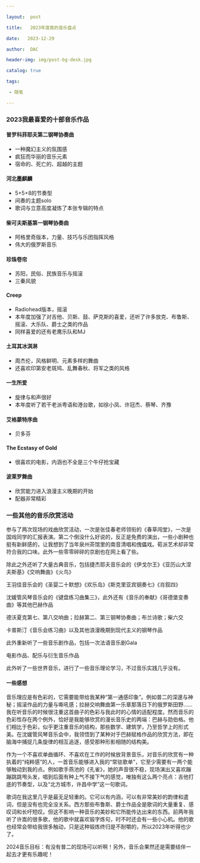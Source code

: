```yaml
---

layout:  post

title:   2023年度我的音乐盘点

date:   2023-12-29

author:  DAC

header-img: img/post-bg-desk.jpg

catalog: true

tags:

 - 随笔

---
```




### 2023我最喜爱的十部音乐作品

#### 普罗科菲耶夫第二钢琴协奏曲

* 一种魔幻主义的氛围感
* 疯狂而华丽的音乐元素
* 宿命的、死亡的、超越的主题

#### 河北墨麒麟

* 5+5+8的节奏型
* 间奏的主题solo
* 歌词与立意高度凝炼了本张专辑的特点

#### 柴可夫斯基第一钢琴协奏曲

* 阿格里奇版本，力量、技巧与乐团指挥风格
* 伟大的俄罗斯音乐

#### 珍珠卷帘

* 苏阳，民俗、民族音乐与摇滚
* 三秦风貌

#### Creep

* Radiohead版本，摇滚
* 本年度加强了对吉他、贝斯、鼓、萨克斯的喜爱，还听了许多放克、布鲁斯、摇滚、大乐队、爵士之类的作品
* 同样喜爱的还有老鹰乐队和MJ

#### 土耳其冰淇淋

* 周杰伦，风格鲜明、元素多样的舞曲
* 还喜欢印第安老斑鸠、乱舞春秋、将军之类的风格

#### 一生所爱

* 旋律与和声很好
* 本年度听了若干老派粤语和港台歌，如徐小凤、许冠杰、蔡琴、齐豫

#### 艾格蒙特序曲

* 贝多芬

#### The Ecstasy of Gold

* 很喜欢的电影，内涵也不全是三个牛仔抢宝藏

#### 波莱罗舞曲

* 欣赏能力进入浪漫主义晚期的开始
* 配器非常精彩



### 一些其他的音乐欣赏活动

参与了两次现场的戏曲欣赏活动，一次是张佳春老师领衔的《春草闯堂》，一次是国戏同学的汇报表演。第二个倒没什么好说的，反正是免费的演出，一些小剧种也挺有新鲜感的，让我想到了当年泉州茶馆里的南音清唱和傀儡戏。荀派艺术却非常符合我的口味。此外一些零零碎碎的京剧也在网上看了些。

除此之外还听了大量古典音乐，包括捷杰耶夫音乐会的《伊戈尔王》《亚历山大涅夫斯基》《交响舞曲》《火鸟》

王羽佳音乐会的《圣婴二十默想》《欢乐岛》《斯克里亚宾钢奏七》《肖叙四》

沈媛管风琴音乐会的《键盘练习曲集三》，此外还有《音乐的奉献》《哥德堡变奏曲》等其他巴赫作品

德沃夏克第七、第八交响曲；拉赫第二、第三钢琴协奏曲；布兰诗歌；柴六交

卡普斯汀《音乐会练习曲》以及其他浪漫晚期到现代主义的钢琴作品

此外重新听了一些音乐剧作品，包括一次法语音乐剧Gala

电影作品、配乐与衍生音乐作品

此外听了一些世界音乐，进行了一些音乐理论学习，不过音乐实践几乎没有。



#### 一些感想

音乐理应是有色彩的，它需要能带给我某种“第一通感印象”。例如普二的深邃与神秘；摇滚作品的力量与嘶吼感；拉赫交响舞曲第一乐章那落日下的俄罗斯田野……我在听音乐的时候很注重这首曲子的色彩与我此时的心情的适配程度。然而音乐的色彩性存在两个例外，恰好是我能够欣赏的漫长音乐史的两端：巴赫与勋伯格。他们相比于色彩，似乎更注重音乐的结构，那些数学、建筑学，乃至哲学上的形式美。在沈媛管风琴音乐会中，我领悟到了某种对于巴赫赋格作品的欣赏方法，即在脑海中捕捉几条旋律的相互追逐，感受那种形影相随的结构美。

作为一个不喜欢单曲循环、不喜欢在工作的时候放背景音乐，对音乐的欣赏有一种执着的“纯粹感”的人，一首音乐能够进入我的“常驻歌单”，它至少需要有一两个能够触动到我的点。例如歌手燕池的《孔雀》，她的声音很不稳，现场演出又喜欢蹦蹦跳跳甩头发，唱到后面有种上气不接下气的感觉，唯独有这么两个亮点：吉他打底的节奏型，以及“北方城市，许昌中学”这一句歌词。

歌词在我这里几乎是最无足轻重的。它可以有内涵，可以有非常美妙的韵律和遣词，但是没有也完全没关系。西方那些布鲁斯、爵士作品全是歌词的大量重复、感叹词和长吁短叹。但这不影响一种音乐的美妙和它所能传达出来的东西。前两年我听了许嵩的很多歌，他的歌中就喜欢锻字炼句，时不时还会有一些小心机。他的歌也经常会带给我很多触动，只是这种锻炼终归是不耐嚼的，所以2023年听得也少了。

2024音乐目标：有没有普二的现场可以听啊！另外，音乐会果然还是需要结伴一起去才更有乐趣呢！

